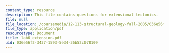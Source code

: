 ```yaml
---
content_type: resource
description: This file contains questions for extensional tectonics.
file: null
file_location: /coursemedia/12-113-structural-geology-fall-2005/036e56f2343715935e3436b52c078109_lab6_extension.pdf
file_type: application/pdf
resourcetype: Document
title: lab6_extension.pdf
uid: 036e56f2-3437-1593-5e34-36b52c078109
---
```

